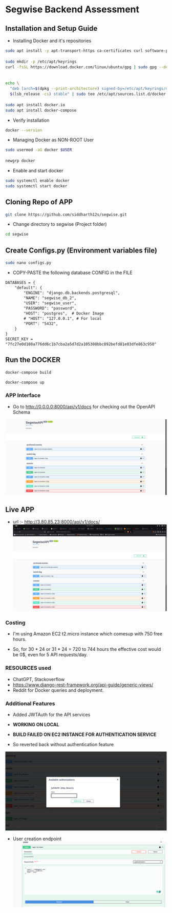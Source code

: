 # Segwise Backend Assessment

## Installation and Setup Guide

- Installing Docker and it's repositories

```sh
sudo apt install -y apt-transport-https ca-certificates curl software-properties-common

sudo mkdir -p /etc/apt/keyrings
curl -fsSL https://download.docker.com/linux/ubuntu/gpg | sudo gpg --dearmor -o /etc/apt/keyrings/docker.gpg


echo \
  "deb [arch=$(dpkg --print-architecture) signed-by=/etc/apt/keyrings/docker.gpg] https://download.docker.com/linux/ubuntu \
  $(lsb_release -cs) stable" | sudo tee /etc/apt/sources.list.d/docker.list > /dev/null

sudo apt install docker.io
sudo apt install docker-compose
```

- Verify installation

```sh
docker --version
```

- Managing Docker as NON-ROOT User

```sh
sudo usermod -aG docker $USER

newgrp docker
```


- Enable and start docker
```sh
sudo systemctl enable docker
sudo systemctl start docker
```


## Cloning Repo of APP

```sh
git clone https://github.com/siddharth12s/segwise.git
```

- Change directory to segwise (Project folder)

```sh
cd segwise
```

## Create Configs.py (Environment variables file)

```sh
sudo nano configs.py
```

- COPY-PASTE the following database CONFIG in the FILE

```python3
DATABASES = {
    "default": {
        "ENGINE": "django.db.backends.postgresql",
        "NAME": "segwise_db_2",
        "USER": "segwise_user",
        "PASSWORD": "password",
        "HOST": "postgres",  # Docker Image
        # "HOST": "127.0.0.1", # For local
        "PORT": "5432",
    }
}
SECRET_KEY = "7fc27e0d108a776dd6c1b7cba2a5d7d2a105308bbc892befd81e03dfe863c950"
```

## Run the DOCKER

```sh
docker-compose build
```

```sh
docker-compose up
```


### APP Interface

- Go to http://0.0.0.0:8000/api/v1/docs for checking out the OpenAPI Schema

![text](image.png)

## Live APP 
- url :-  http://3.80.85.23:8000/api/v1/docs/
![alt text](image-1.png)


### Costing

- I'm using Amazon EC2 t2.micro instance which comesup with 750 free hours.

- So, for 30 * 24 or 31 * 24 = 720 to 744 hours the effective cost would be 0$, even for 5 API requests/day. 

### RESOURCES used
- ChatGPT, Stackoverflow
- https://www.django-rest-framework.org/api-guide/generic-views/
- Reddit for Docker queries and deployment.


### Additional Features

- Added JWTAuth for the API services 

- **WORKING ON LOCAL** 

- **BUILD FAILED ON EC2 INSTANCE FOR AUTHENTICATION SERVICE**

- So reverted back without authentication feature


![alt text](image-2.png)

- User creation endpoint
![alt text](<Screenshot from 2024-12-16 02-10-55.png>)